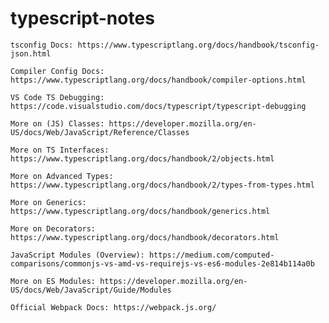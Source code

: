 # typescript-notes
    tsconfig Docs: https://www.typescriptlang.org/docs/handbook/tsconfig-json.html

    Compiler Config Docs: https://www.typescriptlang.org/docs/handbook/compiler-options.html

    VS Code TS Debugging: https://code.visualstudio.com/docs/typescript/typescript-debugging

    More on (JS) Classes: https://developer.mozilla.org/en-US/docs/Web/JavaScript/Reference/Classes

    More on TS Interfaces: https://www.typescriptlang.org/docs/handbook/2/objects.html

    More on Advanced Types: https://www.typescriptlang.org/docs/handbook/2/types-from-types.html

    More on Generics: https://www.typescriptlang.org/docs/handbook/generics.html

    More on Decorators: https://www.typescriptlang.org/docs/handbook/decorators.html

    JavaScript Modules (Overview): https://medium.com/computed-comparisons/commonjs-vs-amd-vs-requirejs-vs-es6-modules-2e814b114a0b

    More on ES Modules: https://developer.mozilla.org/en-US/docs/Web/JavaScript/Guide/Modules

    Official Webpack Docs: https://webpack.js.org/

